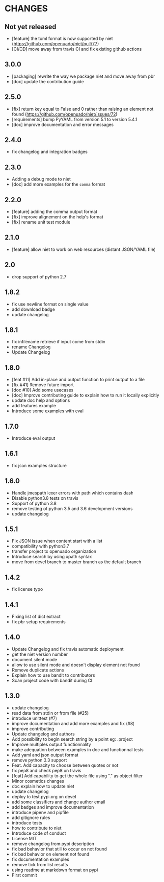 CHANGES
=======

Not yet released
----------------

* [feature] the toml format is now supported by niet (https://github.com/openuado/niet/pull/77)
* [CI/CD] move away from travis CI and fix existing github actions

3.0.0
-----

* [packaging] rewrite the way we package niet and move away from pbr
* [doc] update the contribution guide

2.5.0
-----

* [fix] return key equal to False and 0 rather than raising an element not found (https://github.com/openuado/niet/issues/72)
* [requirements] bump PyYAML from version 5.1 to version 5.4.1
* [doc] improve documentation and error messages

2.4.0
-----

* fix changelog and integration badges

2.3.0
-----

* Adding a debug mode to niet
* [doc] add more examples for the `comma` format

2.2.0
-----

* [feature] adding the comma output format
* [fix] improve alignement on the help's format
* [fix] rename unit test module

2.1.0
-----

* [feature] allow niet to work on web resources (distant JSON/YAML file)

2.0
---

* drop support of python 2.7

1.8.2
-----

* fix use newline format on single value
* add download badge
* update changelog

1.8.1
-----

* fix infilename retrieve if input come from stdin
* rename Changelog
* Update Changelog

1.8.0
-----

* [feat #11] Add in-place and output function to print output to a file
* [fix #41] Remove future import
* [doc #10] Add some usecases
* [doc] Improve contributing guide to explain how to run it locally explicitly
* update doc help and options
* add features example
* Introduce some examples with eval

1.7.0
-----

* Introduce eval output

1.6.1
-----

* fix json examples structure

1.6.0
-----

* Handle jmespath lexer errors with path which contains dash
* Disable python3.8 tests on travis
* Support of python 3.8
* remove testing of python 3.5 and 3.6 development versions
* update changelog

1.5.1
-----

* Fix JSON issue when content start with a list
* compatibility with python3.7
* transfer project to openuado organization
* Introduce search by using xpath syntax
* move from devel branch to master branch as the default branch

1.4.2
-----

* fix license typo

1.4.1
-----

* Fixing list of dict extract
* fix pbr setup requirements

1.4.0
-----

* Update Changelog and fix travis automatic deployment
* get the niet version number
* document silent mode
* allow to use silent mode and doesn't display element not found
* Remove duplicate actions
* Explain how to use bandit to contributors
* Scan project code with bandit during CI

1.3.0
-----

* update changelog
* read data from stdin or from file (#25)
* introduce unittest (#7)
* improve documentation and add more examples and fix (#8)
* improve contributing
* Update changelog and authors
* Add possibility to begin search string by a point eg: .project
* Improve multiples output functionnality
* make adequation between examples in doc and functionnal tests
* Add yaml and json output format
* remove python 3.3 support
* Feat. Add capacity to choose between quotes or not
* fix pep8 and check pep8 on travis
* [feat] Add capability to get the whole file using "." as object filter
* Minor cosmetics changes
* doc explain how to update niet
* update changelog
* deploy to test.pypi.org on devel
* add some classifiers and change author email
* add badges and improve documentation
* introduce pipenv and pipfile
* add gitignore rules
* introduce tests
* how to contribute to niet
* Introduce code of conduct
* License MIT
* remove changelog from pypi description
* fix bad behavior that still to occur on not found
* fix bad behavior on element not found
* fix documentation examples
* remove tick from list results
* using readme at markdown format on pypi
* First commit
